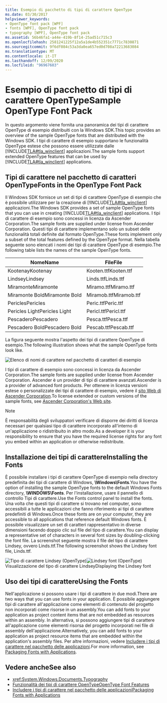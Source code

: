 ```yaml
---
title: Esempio di pacchetto di tipi di carattere OpenType
ms.date: 03/30/2017
helpviewer_keywords:
- OpenType font pack [WPF]
- fonts [WPF], OpenType font pack
- typography [WPF], OpenType font pack
ms.assetid: 56b46fa1-a44e-419b-8f14-25ad51c715c3
ms.openlocfilehash: 2581241225f12a5a1de4b552351c7771c7830871
ms.sourcegitcommit: 9f6df084c53a3da0ea657ed0d708a72213683084
ms.translationtype: MT
ms.contentlocale: it-IT
ms.lasthandoff: 12/09/2020
ms.locfileid: "96967603"
---
```

# <a name="sample-opentype-font-pack"></a><span data-ttu-id="20525-102">Esempio di pacchetto di tipi di carattere OpenType</span><span class="sxs-lookup"><span data-stu-id="20525-102">Sample OpenType Font Pack</span></span>
<span data-ttu-id="20525-103">In questo argomento viene fornita una panoramica dei tipi di carattere OpenType di esempio distribuiti con la Windows SDK.</span><span class="sxs-lookup"><span data-stu-id="20525-103">This topic provides an overview of the sample OpenType fonts that are distributed with the Windows SDK.</span></span> <span data-ttu-id="20525-104">I tipi di carattere di esempio supportano le funzionalità OpenType estese che possono essere utilizzate dalle [!INCLUDE[TLA#tla_winclient](../../../includes/tlasharptla-winclient-md.md)] applicazioni.</span><span class="sxs-lookup"><span data-stu-id="20525-104">The sample fonts support extended OpenType features that can be used by [!INCLUDE[TLA#tla_winclient](../../../includes/tlasharptla-winclient-md.md)] applications.</span></span>  

<a name="overview"></a>
## <a name="fonts-in-the-opentype-font-pack"></a><span data-ttu-id="20525-105">Tipi di carattere nel pacchetto di caratteri OpenType</span><span class="sxs-lookup"><span data-stu-id="20525-105">Fonts in the OpenType Font Pack</span></span>  
 <span data-ttu-id="20525-106">Il Windows SDK fornisce un set di tipi di carattere OpenType di esempio che è possibile utilizzare per la creazione di [!INCLUDE[TLA#tla_winclient](../../../includes/tlasharptla-winclient-md.md)] applicazioni.</span><span class="sxs-lookup"><span data-stu-id="20525-106">The Windows SDK provides a set of sample OpenType fonts that you can use in creating [!INCLUDE[TLA#tla_winclient](../../../includes/tlasharptla-winclient-md.md)] applications.</span></span> <span data-ttu-id="20525-107">I tipi di carattere di esempio sono concessi in licenza da Ascender Corporation.</span><span class="sxs-lookup"><span data-stu-id="20525-107">The sample fonts are supplied under license from Ascender Corporation.</span></span> <span data-ttu-id="20525-108">Questi tipi di carattere implementano solo un subset delle funzionalità totali definite dal formato OpenType.</span><span class="sxs-lookup"><span data-stu-id="20525-108">These fonts implement only a subset of the total features defined by the OpenType format.</span></span> <span data-ttu-id="20525-109">Nella tabella seguente sono elencati i nomi dei tipi di carattere OpenType di esempio.</span><span class="sxs-lookup"><span data-stu-id="20525-109">The following table lists the names of the sample OpenType fonts.</span></span>  
  
|<span data-ttu-id="20525-110">**Nome**</span><span class="sxs-lookup"><span data-stu-id="20525-110">**Name**</span></span>|<span data-ttu-id="20525-111">**File**</span><span class="sxs-lookup"><span data-stu-id="20525-111">**File**</span></span>|  
|--------------|--------------|  
|<span data-ttu-id="20525-112">Kootenay</span><span class="sxs-lookup"><span data-stu-id="20525-112">Kootenay</span></span>|<span data-ttu-id="20525-113">Kooten.ttf</span><span class="sxs-lookup"><span data-stu-id="20525-113">Kooten.ttf</span></span>|  
|<span data-ttu-id="20525-114">Lindsey</span><span class="sxs-lookup"><span data-stu-id="20525-114">Lindsey</span></span>|<span data-ttu-id="20525-115">Linds.ttf</span><span class="sxs-lookup"><span data-stu-id="20525-115">Linds.ttf</span></span>|  
|<span data-ttu-id="20525-116">Miramonte</span><span class="sxs-lookup"><span data-stu-id="20525-116">Miramonte</span></span>|<span data-ttu-id="20525-117">Miramo.ttf</span><span class="sxs-lookup"><span data-stu-id="20525-117">Miramo.ttf</span></span>|  
|<span data-ttu-id="20525-118">Miramonte Bold</span><span class="sxs-lookup"><span data-stu-id="20525-118">Miramonte Bold</span></span>|<span data-ttu-id="20525-119">Miramob.ttf</span><span class="sxs-lookup"><span data-stu-id="20525-119">Miramob.ttf</span></span>|  
|<span data-ttu-id="20525-120">Pericles</span><span class="sxs-lookup"><span data-stu-id="20525-120">Pericles</span></span>|<span data-ttu-id="20525-121">Peric.ttf</span><span class="sxs-lookup"><span data-stu-id="20525-121">Peric.ttf</span></span>|  
|<span data-ttu-id="20525-122">Pericles Light</span><span class="sxs-lookup"><span data-stu-id="20525-122">Pericles Light</span></span>|<span data-ttu-id="20525-123">Pericl.ttf</span><span class="sxs-lookup"><span data-stu-id="20525-123">Pericl.ttf</span></span>|  
|<span data-ttu-id="20525-124">Pescadero</span><span class="sxs-lookup"><span data-stu-id="20525-124">Pescadero</span></span>|<span data-ttu-id="20525-125">Pesca.ttf</span><span class="sxs-lookup"><span data-stu-id="20525-125">Pesca.ttf</span></span>|  
|<span data-ttu-id="20525-126">Pescadero Bold</span><span class="sxs-lookup"><span data-stu-id="20525-126">Pescadero Bold</span></span>|<span data-ttu-id="20525-127">Pescab.ttf</span><span class="sxs-lookup"><span data-stu-id="20525-127">Pescab.ttf</span></span>|  
  
 <span data-ttu-id="20525-128">La figura seguente mostra l'aspetto dei tipi di carattere OpenType di esempio.</span><span class="sxs-lookup"><span data-stu-id="20525-128">The following illustration shows what the sample OpenType fonts look like.</span></span>  
  
 ![Elenco di nomi di carattere nel pacchetto di caratteri di esempio](./media/sample-opentype-font-pack/font-names-sample-pack.gif)  
  
 <span data-ttu-id="20525-130">I tipi di carattere di esempio sono concessi in licenza da Ascender Corporation.</span><span class="sxs-lookup"><span data-stu-id="20525-130">The sample fonts are supplied under license from Ascender Corporation.</span></span> <span data-ttu-id="20525-131">Ascender è un provider di tipi di carattere avanzati.</span><span class="sxs-lookup"><span data-stu-id="20525-131">Ascender is a provider of advanced font products.</span></span> <span data-ttu-id="20525-132">Per ottenere in licenza versioni estese o personalizzate dei tipi di carattere di esempio, vedere il [sito Web di Ascender Corporation](https://www.monotype.com/).</span><span class="sxs-lookup"><span data-stu-id="20525-132">To license extended or custom versions of the sample fonts, see [Ascender Corporation's Web site](https://www.monotype.com/).</span></span>  
  
> [!NOTE]
> <span data-ttu-id="20525-133">È responsabilità degli sviluppatori verificare di disporre dei diritti di licenza necessari per qualsiasi tipo di carattere incorporato all'interno di un'applicazione o ridistribuito in altro modo.</span><span class="sxs-lookup"><span data-stu-id="20525-133">As a developer it is your responsibility to ensure that you have the required license rights for any font you embed within an application or otherwise redistribute.</span></span>  
  
<a name="installing_the_fonts"></a>
## <a name="installing-the-fonts"></a><span data-ttu-id="20525-134">Installazione dei tipi di carattere</span><span class="sxs-lookup"><span data-stu-id="20525-134">Installing the Fonts</span></span>  
 <span data-ttu-id="20525-135">È possibile installare i tipi di carattere OpenType di esempio nella directory predefinita dei tipi di carattere di Windows, **\Windows\Fonts**.</span><span class="sxs-lookup"><span data-stu-id="20525-135">You have the option of installing the sample OpenType fonts to the default Windows Fonts directory, **\WINDOWS\Fonts**.</span></span> <span data-ttu-id="20525-136">Per l'installazione, usare il pannello di controllo Tipi di carattere.</span><span class="sxs-lookup"><span data-stu-id="20525-136">Use the Fonts control panel to install the fonts.</span></span> <span data-ttu-id="20525-137">Una volta che questi tipi di carattere si trovano nel computer, sono accessibili a tutte le applicazioni che fanno riferimento ai tipi di carattere predefiniti di Windows.</span><span class="sxs-lookup"><span data-stu-id="20525-137">Once these fonts are on your computer, they are accessible to all applications that reference default Windows fonts.</span></span> <span data-ttu-id="20525-138">È possibile visualizzare un set di caratteri rappresentativo in diverse dimensioni facendo doppio clic sul file del tipo di carattere.</span><span class="sxs-lookup"><span data-stu-id="20525-138">You can display a representative set of characters in several font sizes by doubling-clicking the font file.</span></span> <span data-ttu-id="20525-139">La screenshot seguente mostra il file del tipo di carattere Lindsey, ovvero Linds.ttf.</span><span class="sxs-lookup"><span data-stu-id="20525-139">The following screenshot shows the Lindsey font file, Linds.ttf.</span></span>  
  
 <span data-ttu-id="20525-140">![Tipo di carattere Lindsey &#40;OpenType&#41;](./media/typographyinwpf-04.png "TypographyInWPF_04")</span><span class="sxs-lookup"><span data-stu-id="20525-140">![Lindsey font &#40;OpenType&#41;](./media/typographyinwpf-04.png "TypographyInWPF_04")</span></span>  
<span data-ttu-id="20525-141">Visualizzazione del tipo di carattere Lindsey</span><span class="sxs-lookup"><span data-stu-id="20525-141">Displaying the Lindsey font</span></span>  
  
<a name="using_the_fonts"></a>
## <a name="using-the-fonts"></a><span data-ttu-id="20525-142">Uso dei tipi di carattere</span><span class="sxs-lookup"><span data-stu-id="20525-142">Using the Fonts</span></span>  
 <span data-ttu-id="20525-143">Nell'applicazione si possono usare i tipi di carattere in due modi.</span><span class="sxs-lookup"><span data-stu-id="20525-143">There are two ways that you can use fonts in your application.</span></span> <span data-ttu-id="20525-144">È possibile aggiungere tipi di carattere all'applicazione come elementi di contenuto del progetto non incorporati come risorse in un assembly.</span><span class="sxs-lookup"><span data-stu-id="20525-144">You can add fonts to your application as project content items that are not embedded as resources within an assembly.</span></span> <span data-ttu-id="20525-145">In alternativa, si possono aggiungere tipi di carattere all'applicazione come elementi risorsa del progetto incorporati nei file di assembly dell'applicazione.</span><span class="sxs-lookup"><span data-stu-id="20525-145">Alternatively, you can add fonts to your application as project resource items that are embedded within the application's assembly files.</span></span> <span data-ttu-id="20525-146">Per altre informazioni, vedere [Includere i tipi di carattere nel pacchetto delle applicazioni](packaging-fonts-with-applications.md).</span><span class="sxs-lookup"><span data-stu-id="20525-146">For more information, see [Packaging Fonts with Applications](packaging-fonts-with-applications.md).</span></span>  
  
## <a name="see-also"></a><span data-ttu-id="20525-147">Vedere anche</span><span class="sxs-lookup"><span data-stu-id="20525-147">See also</span></span>

- <xref:System.Windows.Documents.Typography>
- [<span data-ttu-id="20525-148">Funzionalità dei tipi di carattere OpenType</span><span class="sxs-lookup"><span data-stu-id="20525-148">OpenType Font Features</span></span>](opentype-font-features.md)
- [<span data-ttu-id="20525-149">Includere i tipi di carattere nel pacchetto delle applicazioni</span><span class="sxs-lookup"><span data-stu-id="20525-149">Packaging Fonts with Applications</span></span>](packaging-fonts-with-applications.md)

